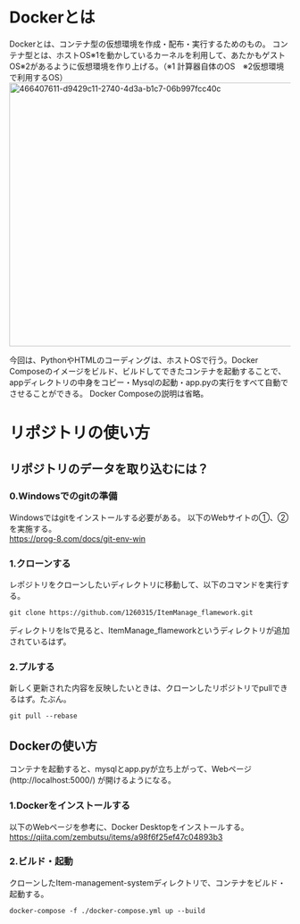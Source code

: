 # Dockerとは
Dockerとは、コンテナ型の仮想環境を作成・配布・実行するためのもの。
コンテナ型とは、ホストOS※1を動かしているカーネルを利用して、あたかもゲストOS※2があるように仮想環境を作り上げる。（※1 計算器自体のOS　※2仮想環境で利用するOS）
<img width="717" height="472" alt="466407611-d9429c11-2740-4d3a-b1c7-06b997fcc40c" src="https://github.com/user-attachments/assets/c6fb9243-235b-4e2e-ac34-17bd9515669d" />
<br>

今回は、PythonやHTMLのコーディングは、ホストOSで行う。Docker Composeのイメージをビルド、ビルドしてできたコンテナを起動することで、appディレクトリの中身をコピー・Mysqlの起動・app.pyの実行をすべて自動でさせることができる。
Docker Composeの説明は省略。

# リポジトリの使い方

## リポジトリのデータを取り込むには？

### 0.Windowsでのgitの準備
Windowsではgitをインストールする必要がある。
以下のWebサイトの①、②を実施する。<br>
https://prog-8.com/docs/git-env-win  <br>

### 1.クローンする
レポジトリをクローンしたいディレクトリに移動して、以下のコマンドを実行する。

```
git clone https://github.com/1260315/ItemManage_flamework.git
```
ディレクトリをlsで見ると、ItemManage_flameworkというディレクトリが追加されているはず。

### 2.プルする
新しく更新された内容を反映したいときは、クローンしたリポジトリでpullできるはず。たぶん。
```
git pull --rebase
```

## Dockerの使い方
コンテナを起動すると、mysqlとapp.pyが立ち上がって、Webページ (http://localhost:5000/) が開けるようになる。

### 1.Dockerをインストールする
以下のWebページを参考に、Docker Desktopをインストールする。
https://qiita.com/zembutsu/items/a98f6f25ef47c04893b3

### 2.ビルド・起動
クローンしたItem-management-systemディレクトリで、コンテナをビルド・起動する。
```
docker-compose -f ./docker-compose.yml up --build
```

